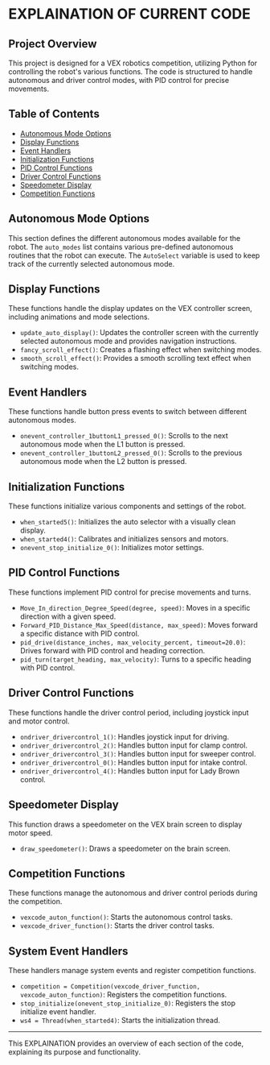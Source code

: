 # EXPLAINATION OF CURRENT CODE

## Project Overview
This project is designed for a VEX robotics competition, utilizing Python for controlling the robot's various functions. The code is structured to handle autonomous and driver control modes, with PID control for precise movements.

## Table of Contents
- [Autonomous Mode Options](#autonomous-mode-options)
- [Display Functions](#display-functions)
- [Event Handlers](#event-handlers)
- [Initialization Functions](#initialization-functions)
- [PID Control Functions](#pid-control-functions)
- [Driver Control Functions](#driver-control-functions)
- [Speedometer Display](#speedometer-display)
- [Competition Functions](#competition-functions)

## Autonomous Mode Options
This section defines the different autonomous modes available for the robot. The `auto_modes` list contains various pre-defined autonomous routines that the robot can execute. The `AutoSelect` variable is used to keep track of the currently selected autonomous mode.

## Display Functions
These functions handle the display updates on the VEX controller screen, including animations and mode selections.

- `update_auto_display()`: Updates the controller screen with the currently selected autonomous mode and provides navigation instructions.
- `fancy_scroll_effect()`: Creates a flashing effect when switching modes.
- `smooth_scroll_effect()`: Provides a smooth scrolling text effect when switching modes.

## Event Handlers
These functions handle button press events to switch between different autonomous modes.

- `onevent_controller_1buttonL1_pressed_0()`: Scrolls to the next autonomous mode when the L1 button is pressed.
- `onevent_controller_1buttonL2_pressed_0()`: Scrolls to the previous autonomous mode when the L2 button is pressed.

## Initialization Functions
These functions initialize various components and settings of the robot.

- `when_started5()`: Initializes the auto selector with a visually clean display.
- `when_started4()`: Calibrates and initializes sensors and motors.
- `onevent_stop_initialize_0()`: Initializes motor settings.

## PID Control Functions
These functions implement PID control for precise movements and turns.

- `Move_In_direction_Degree_Speed(degree, speed)`: Moves in a specific direction with a given speed.
- `Forward_PID_Distance_Max_Speed(distance, max_speed)`: Moves forward a specific distance with PID control.
- `pid_drive(distance_inches, max_velocity_percent, timeout=20.0)`: Drives forward with PID control and heading correction.
- `pid_turn(target_heading, max_velocity)`: Turns to a specific heading with PID control.

## Driver Control Functions
These functions handle the driver control period, including joystick input and motor control.

- `ondriver_drivercontrol_1()`: Handles joystick input for driving.
- `ondriver_drivercontrol_2()`: Handles button input for clamp control.
- `ondriver_drivercontrol_3()`: Handles button input for sweeper control.
- `ondriver_drivercontrol_0()`: Handles button input for intake control.
- `ondriver_drivercontrol_4()`: Handles button input for Lady Brown control.

## Speedometer Display
This function draws a speedometer on the VEX brain screen to display motor speed.

- `draw_speedometer()`: Draws a speedometer on the brain screen.

## Competition Functions
These functions manage the autonomous and driver control periods during the competition.

- `vexcode_auton_function()`: Starts the autonomous control tasks.
- `vexcode_driver_function()`: Starts the driver control tasks.

## System Event Handlers
These handlers manage system events and register competition functions.

- `competition = Competition(vexcode_driver_function, vexcode_auton_function)`: Registers the competition functions.
- `stop_initialize(onevent_stop_initialize_0)`: Registers the stop initialize event handler.
- `ws4 = Thread(when_started4)`: Starts the initialization thread.

---

This EXPLAINATION provides an overview of each section of the code, explaining its purpose and functionality.
